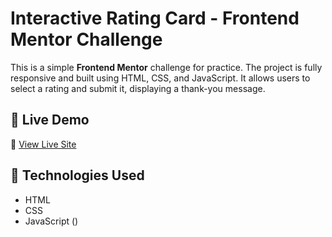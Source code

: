 # Interactive Rating Card - Frontend Mentor Challenge

This is a simple **Frontend Mentor** challenge for practice. The project is fully responsive and built using HTML, CSS, and JavaScript. It allows users to select a rating and submit it, displaying a thank-you message.

## 🚀 Live Demo
🔗 [View Live Site](https://amitfrontend.github.io/Interactive-Rating-Card/)

## 📌 Technologies Used
- HTML
- CSS 
- JavaScript ()
